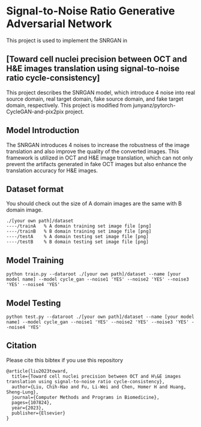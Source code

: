 # Signal-to-Noise Ratio Generative Adversarial Network
This project is used to implement the SNRGAN in 
## [Toward cell nuclei precision between OCT and H&E images translation using signal-to-noise ratio cycle-consistency]

This project describes the SNRGAN model, which introduce 4 noise into real source domain, real target domain, fake source domain, and fake target domain, respectively. This project is modified from junyanz/pytorch-CycleGAN-and-pix2pix project. 


## Model Introduction
The SNRGAN introduces 4 noises to increase the robustness of the image translation and also improve the quality of the converted images. This framework is utilized in OCT and H&E image translation, which can not only prevent the artifacts generated in fake OCT images but also enhance the translation accuracy for H&E images.

## Dataset format
You should check out the size of A domain images are the same with B domain image.

```
./[your own path]/dataset
----/trainA   % A domain training set image file [png]
----/trainB   % B domain training set image file [png]
----/testA    % A domain testing set image file [png]
----/testB    % B domain testing set image file [png]
```

## Model Training

```
python train.py --dataroot ./[your own path]/dataset --name [your model name] --model cycle_gan --noise1 'YES' --noise2 'YES' --noise3 'YES' --noise4 'YES' 
```

## Model Testing

```
python test.py --dataroot ./[your own path]/dataset --name [your model name] --model cycle_gan --noise1 'YES' --noise2 'YES' --noise3 'YES' --noise4 'YES'
```

## Citation
Please cite this bibtex if you use this repository
```
@article{liu2023toward,
  title={Toward cell nuclei precision between OCT and H\&E images translation using signal-to-noise ratio cycle-consistency},
  author={Liu, Chih-Hao and Fu, Li-Wei and Chen, Homer H and Huang, Sheng-Lung},
  journal={Computer Methods and Programs in Biomedicine},
  pages={107824},
  year={2023},
  publisher={Elsevier}
}
```
